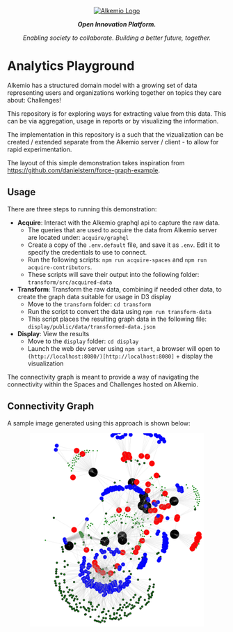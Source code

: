 
<p align="center">
  <a href="http://alkemio.foundation/" target="blank"><img src="https://alkemio.foundation/uploads/logos/alkemio-logo.svg" width="400" alt="Alkemio Logo" /></a>
</p>
<p align="center"><i><b>Open Innovation Platform.</b></i></p>
<p align="center"><i>Enabling society to collaborate. Building a better future, together.</i></p>

<p></p>

# Analytics Playground
Alkemio has a structured domain model with a growing set of data representing users and organizations working together on topics they care about: Challenges!

This repository is for exploring ways for extracting value from this data. This can be via aggregation, usage in reports or by visualizing the information.

The implementation in this repository is a such that the vizualization can be created / extended separate from the Alkemio server / client - to allow for rapid experimentation.

The layout of this simple demonstration takes inspiration from https://github.com/danielstern/force-graph-example.

## Usage
There are three steps to running this demonstration:
* **Acquire**: Interact with the Alkemio graphql api to capture the raw data.
  * The queries that are used to acquire the data from Alkemio server are located under: `acquire/graphql`
  * Create a copy of the `.env.default` file, and save it as `.env`. Edit it to specify the credentials to use to connect.
  * Run the following scripts: `npm run acquire-spaces` and `npm run acquire-contributors`.
  * These scripts will save their output into the following folder: `transform/src/acquired-data`
* **Transform**: Transform the raw data, combining if needed other data, to create the graph data suitable for usage in D3 display
  * Move to the `transform` folder: `cd transform`
  * Run the script to convert the data using `npm run transform-data`
  * This script places the resulting graph data in the following file: `display/public/data/transformed-data.json`
* **Display**: View the results
  * Move to the `display` folder: `cd display`
  * Launch the web dev server using `npm start`, a browser will open to `(http://localhost:8080/)[http://localhost:8080]` + display the visualization

The connectivity graph is meant to provide a way of navigating the connectivity within the Spaces and Challenges hosted on Alkemio.

## Connectivity Graph
A sample image generated using this approach is shown below:
<p align="center">
  <img src="./docs/images/vizualization.png" width="400" alt="Visual example" /></a>
</p>




